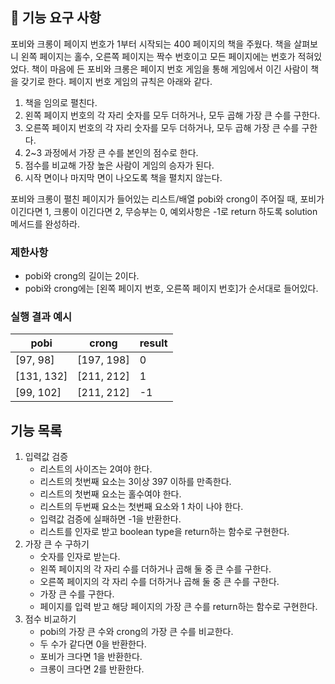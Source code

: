 ## 🚀 기능 요구 사항

포비와 크롱이 페이지 번호가 1부터 시작되는 400 페이지의 책을 주웠다. 책을 살펴보니 왼쪽 페이지는 홀수, 오른쪽 페이지는 짝수 번호이고 모든 페이지에는 번호가 적혀있었다. 책이 마음에 든 포비와 크롱은 페이지 번호 게임을 통해 게임에서 이긴 사람이 책을 갖기로 한다. 페이지 번호 게임의 규칙은 아래와 같다.

1. 책을 임의로 펼친다.
2. 왼쪽 페이지 번호의 각 자리 숫자를 모두 더하거나, 모두 곱해 가장 큰 수를 구한다.
3. 오른쪽 페이지 번호의 각 자리 숫자를 모두 더하거나, 모두 곱해 가장 큰 수를 구한다.
4. 2~3 과정에서 가장 큰 수를 본인의 점수로 한다.
5. 점수를 비교해 가장 높은 사람이 게임의 승자가 된다.
6. 시작 면이나 마지막 면이 나오도록 책을 펼치지 않는다.

포비와 크롱이 펼친 페이지가 들어있는 리스트/배열 pobi와 crong이 주어질 때, 포비가 이긴다면 1, 크롱이 이긴다면 2, 무승부는 0, 예외사항은 -1로 return 하도록 solution 메서드를 완성하라.

### 제한사항

- pobi와 crong의 길이는 2이다.
- pobi와 crong에는 [왼쪽 페이지 번호, 오른쪽 페이지 번호]가 순서대로 들어있다.

### 실행 결과 예시

| pobi | crong | result |
| --- | --- | --- |
| [97, 98] | [197, 198] | 0 |
| [131, 132] | [211, 212] | 1 |
| [99, 102] | [211, 212] | -1 |

## 기능 목록
1. 입력값 검증
   * 리스트의 사이즈는 2여야 한다.
   * 리스트의 첫번째 요소는 3이상 397 이하를 만족한다.
   * 리스트의 첫번째 요소는 홀수여야 한다.
   * 리스트의 두번째 요소는 첫번째 요소와 1 차이 나야 한다.
   * 입력값 검증에 실패하면 -1을 반환한다.
   * 리스트를 인자로 받고 boolean type을 return하는 함수로 구현한다.
2. 가장 큰 수 구하기
   * 숫자를 인자로 받는다.
   * 왼쪽 페이지의 각 자리 수를 더하거나 곱해 둘 중 큰 수를 구한다.
   * 오른쪽 페이지의 각 자리 수를 더하거나 곱해 둘 중 큰 수를 구한다.
   * 가장 큰 수를 구한다.
   * 페이지를 입력 받고 해당 페이지의 가장 큰 수를 return하는 함수로 구현한다.
3. 점수 비교하기
   * pobi의 가장 큰 수와 crong의 가장 큰 수를 비교한다.
   * 두 수가 같다면 0을 반환한다.
   * 포비가 크다면 1을 반환한다.
   * 크롱이 크다면 2를 반환한다.